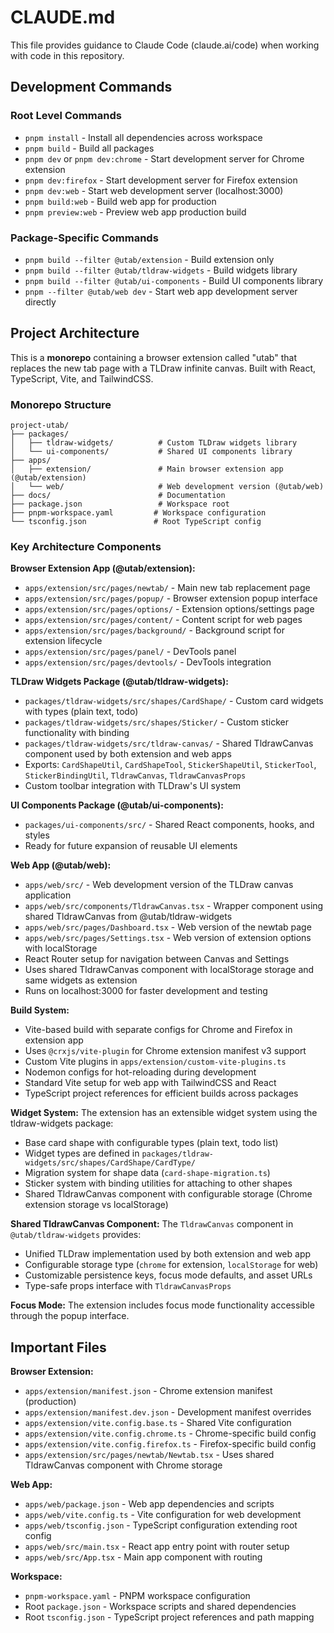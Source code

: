 # CLAUDE.md

This file provides guidance to Claude Code (claude.ai/code) when working with code in this repository.

## Development Commands

### Root Level Commands
- `pnpm install` - Install all dependencies across workspace
- `pnpm build` - Build all packages
- `pnpm dev` or `pnpm dev:chrome` - Start development server for Chrome extension
- `pnpm dev:firefox` - Start development server for Firefox extension
- `pnpm dev:web` - Start web development server (localhost:3000)
- `pnpm build:web` - Build web app for production
- `pnpm preview:web` - Preview web app production build

### Package-Specific Commands
- `pnpm build --filter @utab/extension` - Build extension only
- `pnpm build --filter @utab/tldraw-widgets` - Build widgets library
- `pnpm build --filter @utab/ui-components` - Build UI components library
- `pnpm --filter @utab/web dev` - Start web app development server directly

## Project Architecture

This is a **monorepo** containing a browser extension called "utab" that replaces the new tab page with a TLDraw infinite canvas. Built with React, TypeScript, Vite, and TailwindCSS.

### Monorepo Structure

```
project-utab/
├── packages/
│   ├── tldraw-widgets/          # Custom TLDraw widgets library  
│   └── ui-components/           # Shared UI components library
├── apps/
│   ├── extension/               # Main browser extension app (@utab/extension)
│   └── web/                     # Web development version (@utab/web)
├── docs/                        # Documentation
├── package.json                 # Workspace root
├── pnpm-workspace.yaml         # Workspace configuration
└── tsconfig.json               # Root TypeScript config
```

### Key Architecture Components

**Browser Extension App (@utab/extension):**
- `apps/extension/src/pages/newtab/` - Main new tab replacement page
- `apps/extension/src/pages/popup/` - Browser extension popup interface
- `apps/extension/src/pages/options/` - Extension options/settings page
- `apps/extension/src/pages/content/` - Content script for web pages
- `apps/extension/src/pages/background/` - Background script for extension lifecycle
- `apps/extension/src/pages/panel/` - DevTools panel
- `apps/extension/src/pages/devtools/` - DevTools integration

**TLDraw Widgets Package (@utab/tldraw-widgets):**
- `packages/tldraw-widgets/src/shapes/CardShape/` - Custom card widgets with types (plain text, todo)
- `packages/tldraw-widgets/src/shapes/Sticker/` - Custom sticker functionality with binding
- `packages/tldraw-widgets/src/tldraw-canvas/` - Shared TldrawCanvas component used by both extension and web apps
- Exports: `CardShapeUtil`, `CardShapeTool`, `StickerShapeUtil`, `StickerTool`, `StickerBindingUtil`, `TldrawCanvas`, `TldrawCanvasProps`
- Custom toolbar integration with TLDraw's UI system

**UI Components Package (@utab/ui-components):**
- `packages/ui-components/src/` - Shared React components, hooks, and styles
- Ready for future expansion of reusable UI elements

**Web App (@utab/web):**
- `apps/web/src/` - Web development version of the TLDraw canvas application
- `apps/web/src/components/TldrawCanvas.tsx` - Wrapper component using shared TldrawCanvas from @utab/tldraw-widgets
- `apps/web/src/pages/Dashboard.tsx` - Web version of the newtab page
- `apps/web/src/pages/Settings.tsx` - Web version of extension options with localStorage
- React Router setup for navigation between Canvas and Settings
- Uses shared TldrawCanvas component with localStorage storage and same widgets as extension
- Runs on localhost:3000 for faster development and testing

**Build System:**
- Vite-based build with separate configs for Chrome and Firefox in extension app
- Uses `@crxjs/vite-plugin` for Chrome extension manifest v3 support
- Custom Vite plugins in `apps/extension/custom-vite-plugins.ts`
- Nodemon configs for hot-reloading during development
- Standard Vite setup for web app with TailwindCSS and React
- TypeScript project references for efficient builds across packages

**Widget System:**
The extension has an extensible widget system using the tldraw-widgets package:
- Base card shape with configurable types (plain text, todo list)
- Widget types are defined in `packages/tldraw-widgets/src/shapes/CardShape/CardType/`
- Migration system for shape data (`card-shape-migration.ts`)
- Sticker system with binding utilities for attaching to other shapes
- Shared TldrawCanvas component with configurable storage (Chrome extension storage vs localStorage)

**Shared TldrawCanvas Component:**
The `TldrawCanvas` component in `@utab/tldraw-widgets` provides:
- Unified TLDraw implementation used by both extension and web app
- Configurable storage type (`chrome` for extension, `localStorage` for web)
- Customizable persistence keys, focus mode defaults, and asset URLs
- Type-safe props interface with `TldrawCanvasProps`

**Focus Mode:**
The extension includes focus mode functionality accessible through the popup interface.

## Important Files

**Browser Extension:**
- `apps/extension/manifest.json` - Chrome extension manifest (production)
- `apps/extension/manifest.dev.json` - Development manifest overrides
- `apps/extension/vite.config.base.ts` - Shared Vite configuration
- `apps/extension/vite.config.chrome.ts` - Chrome-specific build config
- `apps/extension/vite.config.firefox.ts` - Firefox-specific build config
- `apps/extension/src/pages/newtab/Newtab.tsx` - Uses shared TldrawCanvas component with Chrome storage

**Web App:**
- `apps/web/package.json` - Web app dependencies and scripts
- `apps/web/vite.config.ts` - Vite configuration for web development
- `apps/web/tsconfig.json` - TypeScript configuration extending root config
- `apps/web/src/main.tsx` - React app entry point with router setup
- `apps/web/src/App.tsx` - Main app component with routing

**Workspace:**
- `pnpm-workspace.yaml` - PNPM workspace configuration
- Root `package.json` - Workspace scripts and shared dependencies
- Root `tsconfig.json` - TypeScript project references and path mapping